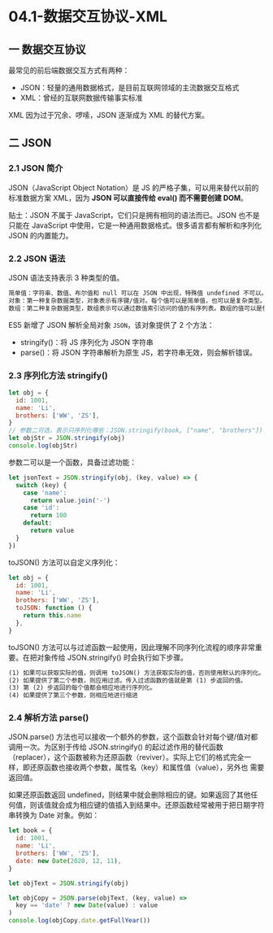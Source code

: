 # 04.1-数据交互协议-XML

## 一 数据交互协议

最常见的前后端数据交互方式有两种：

- JSON：轻量的通用数据格式，是目前互联网领域的主流数据交互格式
- XML：曾经的互联网数据传输事实标准

XML 因为过于冗余、啰嗦，JSON 逐渐成为 XML 的替代方案。

## 二 JSON

### 2.1 JSON 简介

JSON（JavaScript Object Notation）是 JS 的严格子集，可以用来替代以前的标准数据方案 XML，因为 **JSON 可以直接传给 eval() 而不需要创建 DOM**。

贴士：JSON 不属于 JavaScript，它们只是拥有相同的语法而已。JSON 也不是只能在 JavaScript 中使用，它是一种通用数据格式。很多语言都有解析和序列化 JSON 的内置能力。

### 2.2 JSON 语法

JSON 语法支持表示 3 种类型的值。

```txt
简单值：字符串、数值、布尔值和 null 可以在 JSON 中出现，特殊值 undefined 不可以。如："Hello world!"
对象：第一种复杂数据类型，对象表示有序键/值对。每个值可以是简单值，也可以是复杂类型。
数组：第二种复杂数据类型，数组表示可以通过数值索引访问的值的有序列表。数组的值可以是任意类型，包括简单值、对象，甚至其他数组。
```

ES5 新增了 JSON 解析全局对象 `JSON`，该对象提供了 2 个方法：

- stringify()：将 JS 序列化为 JSON 字符串
- parse()：将 JSON 字符串解析为原生 JS，若字符串无效，则会解析错误。

### 2.3 序列化方法 stringify()

```js
let obj = {
  id: 1001,
  name: 'Li',
  brothers: ['WW', 'ZS'],
}
// 参数二可选，表示只序列化哪些：JSON.stringify(book, ["name", "brothers"])
let objStr = JSON.stringify(obj)
console.log(objStr)
```

参数二可以是一个函数，具备过滤功能：

```js
let jsonText = JSON.stringify(obj, (key, value) => {
  switch (key) {
    case 'name':
      return value.join('-')
    case 'id':
      return 100
    default:
      return value
  }
})
```

toJSON() 方法可以自定义序列化：

```js
let obj = {
  id: 1001,
  name: 'Li',
  brothers: ['WW', 'ZS'],
  toJSON: function () {
    return this.name
  },
}
```

toJSON() 方法可以与过滤函数一起使用，因此理解不同序列化流程的顺序非常重要。在把对象传给 JSON.stringify() 时会执行如下步骤。

```txt
(1) 如果可以获取实际的值，则调用 toJSON() 方法获取实际的值，否则使用默认的序列化。
(2) 如果提供了第二个参数，则应用过滤。传入过滤函数的值就是第 (1) 步返回的值。
(3) 第 (2) 步返回的每个值都会相应地进行序列化。
(4) 如果提供了第三个参数，则相应地进行缩进
```

### 2.4 解析方法 parse()

JSON.parse() 方法也可以接收一个额外的参数，这个函数会针对每个键/值对都调用一次。为区别于传给 JSON.stringify() 的起过滤作用的替代函数（replacer），这个函数被称为还原函数（reviver）。实际上它们的格式完全一样，即还原函数也接收两个参数，属性名（key）和属性值（value），另外也
需要返回值。

如果还原函数返回 undefined，则结果中就会删除相应的键。如果返回了其他任何值，则该值就会成为相应键的值插入到结果中。还原函数经常被用于把日期字符串转换为 Date 对象。例如：

```js
let book = {
  id: 1001,
  name: 'Li',
  brothers: ['WW', 'ZS'],
  date: new Date(2020, 12, 11),
}

let objText = JSON.stringify(obj)

let objCopy = JSON.parse(objText, (key, value) =>
  key == 'date' ? new Date(value) : value
)
console.log(objCopy.date.getFullYear())
```
